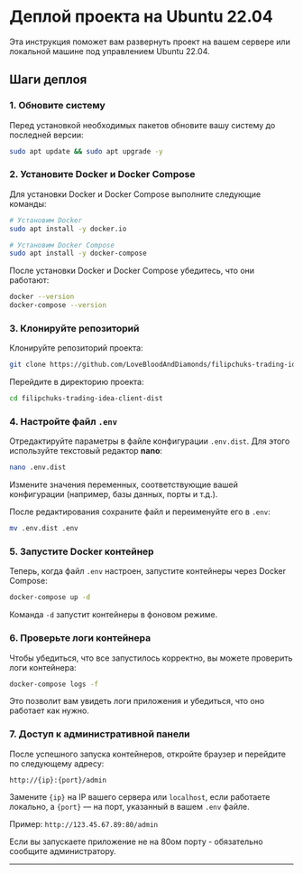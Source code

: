 
# Деплой проекта на Ubuntu 22.04

Эта инструкция поможет вам развернуть проект на вашем сервере или локальной машине под управлением Ubuntu 22.04.

## Шаги деплоя

### 1. Обновите систему

Перед установкой необходимых пакетов обновите вашу систему до последней версии:

```bash
sudo apt update && sudo apt upgrade -y
```

### 2. Установите Docker и Docker Compose

Для установки Docker и Docker Compose выполните следующие команды:

```bash
# Установим Docker
sudo apt install -y docker.io

# Установим Docker Compose
sudo apt install -y docker-compose
```

После установки Docker и Docker Compose убедитесь, что они работают:

```bash
docker --version
docker-compose --version
```

### 3. Клонируйте репозиторий

Клонируйте репозиторий проекта:

```bash
git clone https://github.com/LoveBloodAndDiamonds/filipchuks-trading-idea-client-dist.git
```

Перейдите в директорию проекта:

```bash
cd filipchuks-trading-idea-client-dist
```

### 4. Настройте файл `.env`

Отредактируйте параметры в файле конфигурации `.env.dist`. Для этого используйте текстовый редактор **nano**:

```bash
nano .env.dist
```

Измените значения переменных, соответствующие вашей конфигурации (например, базы данных, порты и т.д.).

После редактирования сохраните файл и переименуйте его в `.env`:

```bash
mv .env.dist .env
```

### 5. Запустите Docker контейнер

Теперь, когда файл `.env` настроен, запустите контейнеры через Docker Compose:

```bash
docker-compose up -d
```

Команда `-d` запустит контейнеры в фоновом режиме.

### 6. Проверьте логи контейнера

Чтобы убедиться, что все запустилось корректно, вы можете проверить логи контейнера:

```bash
docker-compose logs -f
```

Это позволит вам увидеть логи приложения и убедиться, что оно работает как нужно.

### 7. Доступ к административной панели

После успешного запуска контейнеров, откройте браузер и перейдите по следующему адресу:

```
http://{ip}:{port}/admin
```

Замените `{ip}` на IP вашего сервера или `localhost`, если работаете локально, а `{port}` — на порт, указанный в вашем `.env` файле.

Пример: `http://123.45.67.89:80/admin`

Если вы запускаете приложение не на 80ом порту - обязательно сообщите администратору.

---
